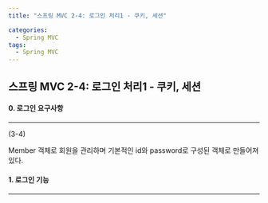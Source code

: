 ```yaml
---
title: "스프링 MVC 2-4: 로그인 처리1 - 쿠키, 세션"

categories:
  - Spring MVC
tags:
  - Spring MVC
---
```


## 스프링 MVC 2-4: 로그인 처리1 - 쿠키, 세션

#### 0. 로그인 요구사항

---

(3-4)

Member 객체로 회원을 관리하며 기본적인 id와 password로 구성된 객체로 만들어져 있다.

#### 1. 로그인 기능

---
